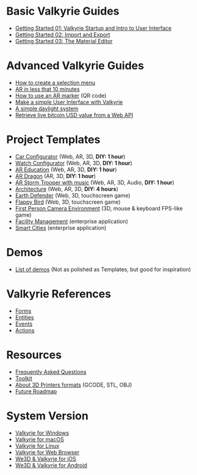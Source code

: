 # Basic Valkyrie Guides
- [Getting Started 01: Valkyrie Startup and Intro to User Interface](VlkGuides/getting-started-01-vlk-startup-and-ui)
- [Getting Started 02: Import and Export](VlkGuides/import_and_export)
- [Getting Started 03: The Material Editor](VlkGuides/Material-Editor)

# Advanced Valkyrie Guides
- [How to create a selection menu](VlkGuides/How-to-create-a-selection-menu)
- [AR in less that 10 minutes](VlkGuides/ar-in-10-mins)
- [How to use an AR marker](VlkGuides/ar-marker) (QR code)
- [Make a simple User Interface with Valkyrie](VlkGuides/make-a-simple-ui)
- [A simple daylight system](VlkGuides/automatic-daylight-system)
- [Retrieve live bitcoin USD value from a Web API](VlkGuides/retrieve-btc-usd-http-web-api)

# Project Templates
- [Car Configurator](./VlkSamples/Car-Configurator) (Web, AR, 3D, **DIY: 1 hour**)
- [Watch Configurator](./VlkSamples/watch-configurator) (Web, AR, 3D, **DIY: 1 hour**)
- [AR Education](./VlkSamples/ar-education) (Web, AR, 3D, **DIY: 1 hour**)
- [AR Dragon](./VlkSamples/ar-dragon) (AR, 3D, **DIY: 1 hour**)
- [AR Storm Trooper with music](./VlkSamples/ar-storm-trooper) (Web, AR, 3D, Audio, **DIY: 1 hour**)
- [Architecture](./VlkSamples/architecture) (Web, AR, 3D, **DIY: 4 hours**)
- [Earth Defender](./VlkSamples/earth-defender) (Web, 3D, touchscreen game)
- [Flappy Bird](./VlkSamples/flappy-bird) (Web, 3D, touchscreen game)
- [First Person Camera Environment](./VlkSamples/First-Person-Camera-Environment) (3D, mouse & keyboard FPS-like game)
- [Facility Management](./VlkSamples/facility-management) (enterprise application)
- [Smart Cities](./VlkSamples/smart-cities) (enterprise application)

# Demos
- [List of demos](./demos/demo-list) (Not as polished as Templates, but good for inspiration)

# Valkyrie References
- [Forms](./Vlk/RefForms)
- [Entities](./Vlk/RefEntities)
- [Events](./Vlk/RefEvents)
- [Actions](./Vlk/RefActions)

# Resources
- [Frequently Asked Questions](./resources/faq)
- [Toolkit](./resources/tools)
- [About 3D Printers formats](./resources/3d-printers) (GCODE, STL, OBJ)
- [Future Roadmap](./resources/future-roadmap) 

# System Version
- [Valkyrie for Windows](./Valkyrie-for-Windows)
- [Valkyrie for macOS](./Valkyrie-for-macOS)
- [Valkyrie for Linux](./Valkyrie-for-Linux)
- [Valkyrie for Web Browser](./Valkyrie-for-Browser)
- [We3D & Valkyrie for iOS](./Valkyrie-for-iOS)
- [We3D & Valkyrie for Android](./Valkyrie-for-Android)
